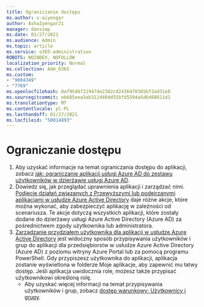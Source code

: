 ```yaml
---
title: Ograniczanie dostępu
ms.author: v-aiyengar
author: AshaIyengar21
manager: dansimp
ms.date: 01/27/2021
ms.audience: Admin
ms.topic: article
ms.service: o365-administration
ROBOTS: NOINDEX, NOFOLLOW
localization_priority: Normal
ms.collection: Adm_O365
ms.custom:
- "9004349"
- "7769"
ms.openlocfilehash: 8af9546f219474e2382cd2436470385bf3ad31e8
ms.sourcegitcommit: eb685eea3ab312d404d55bfd5594a5d6d68811d1
ms.translationtype: MT
ms.contentlocale: pl-PL
ms.lasthandoff: 01/27/2021
ms.locfileid: "50014893"
---
```

# <a name="restricting-access"></a>Ograniczanie dostępu

1. Aby uzyskać informacje na temat ograniczania dostępu do aplikacji, zobacz [jak: ograniczanie aplikacji usługi Azure AD do zestawu użytkowników w dzierżawie usługi Azure AD](https://docs.microsoft.com/azure/active-directory/develop/howto-restrict-your-app-to-a-set-of-users).
1. Dowiedz się, jak przeglądać uprawnienia aplikacji i zarządzać nimi. [Podjęcie działań związanych z Przewyższymi lub podejrzanymi aplikacjami w usłudze Azure Active Directory](https://docs.microsoft.com/azure/active-directory/manage-apps/manage-application-permissions#control-access-to-an-application) daje różne akcje, które można wykonać, aby zabezpieczyć aplikację w zależności od scenariusza. Te akcje dotyczą wszystkich aplikacji, które zostały dodane do dzierżawy usługi Azure Active Directory (Azure AD) za pośrednictwem zgody użytkownika lub administratora.
1. [Zarządzanie przydziałem użytkownika dla aplikacji w usłudze Azure Active Directory](https://docs.microsoft.com/azure/active-directory/manage-apps/assign-user-or-group-access-portal#configure-an-application-to-require-user-assignment) jest widoczny sposób przypisywania użytkowników i grup do aplikacji dla przedsiębiorstw w usłudze Azure Active Directory (Azure AD) z poziomu witryny Azure Portal lub za pomocą programu PowerShell. Gdy przypiszesz użytkownika do aplikacji, aplikacja zostanie wyświetlona w folderze Moje aplikacje, aby zapewnić mu łatwy dostęp. Jeśli aplikacja uwidocznia role, możesz także przypisać użytkownikowi określoną rolę.
    - Aby uzyskać więcej informacji na temat przypisywania użytkowników i grup, zobacz [dostęp warunkowy: Użytkownicy i grupy](https://docs.microsoft.com/azure/active-directory/conditional-access/concept-conditional-access-users-groups).
